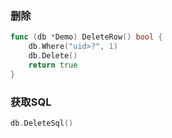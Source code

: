 ### 删除
```go
func (db *Demo) DeleteRow() bool {
	db.Where("uid>?", 1)
	db.Delete()
	return true
}
```

### 获取SQL
```go
db.DeleteSql()
```
